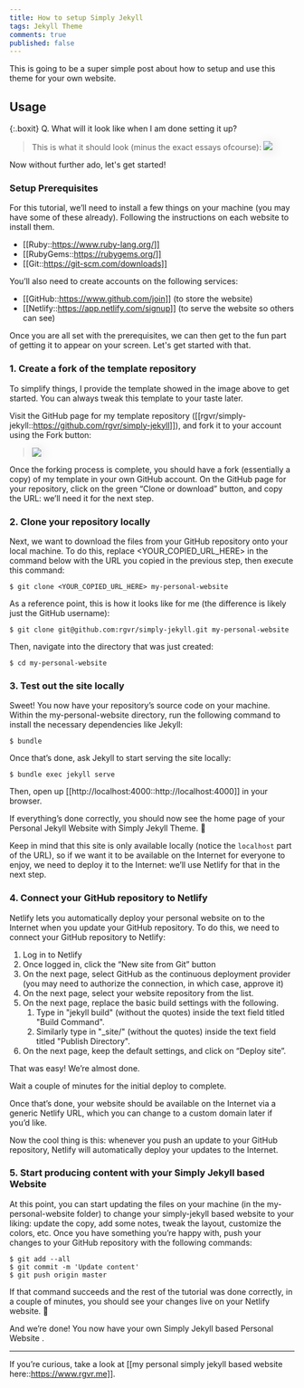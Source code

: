 ```yaml
---
title: How to setup Simply Jekyll
tags: Jekyll Theme
comments: true
published: false
---
```


This is going to be a super simple post about how to setup and use this theme for your own website.

## Usage

{:.boxit}
Q. What will it look like when I am done setting it up?

> This is what it should look (minus the exact essays ofcourse):
> <img src="/assets/img/end_result.jpg" style="box-shadow: 2px 2px 20px 0 #ddd;"/>

Now without further ado, let's get started!

### Setup Prerequisites

For this tutorial, we’ll need to install a few things on your machine (you may have some of these already). Following the instructions on each website to install them.

- [[Ruby::https://www.ruby-lang.org/]]
- [[RubyGems::https://rubygems.org/]]
- [[Git::https://git-scm.com/downloads]]

You’ll also need to create accounts on the following services:

- [[GitHub::https://www.github.com/join]] (to store the website)
- [[Netlify::https://app.netlify.com/signup]] (to serve the website so others can see)

Once you are all set with the prerequisites, we can then get to the fun part of getting it to appear on your screen. Let's get started with that.

### 1. Create a fork of the template repository

To simplify things, I provide the template showed in the image above to get started. You can always tweak this template to your taste later.

Visit the GitHub page for my template repository ([[rgvr/simply-jekyll::https://github.com/rgvr/simply-jekyll]]), and fork it to your account using the Fork button:

> <img src="/assets/img/fork_button.jpg" style="box-shadow: 2px 2px 20px 0 #ddd;"/>

Once the forking process is complete, you should have a fork (essentially a copy) of my template in your own GitHub account. On the GitHub page for your repository, click on the green “Clone or download” button, and copy the URL: we’ll need it for the next step.

### 2. Clone your repository locally

Next, we want to download the files from your GitHub repository onto your local machine. To do this, replace <YOUR_COPIED_URL_HERE> in the command below with the URL you copied in the previous step, then execute this command:

```
$ git clone <YOUR_COPIED_URL_HERE> my-personal-website
```

As a reference point, this is how it looks like for me (the difference is likely just the GitHub username):

```
$ git clone git@github.com:rgvr/simply-jekyll.git my-personal-website
```

Then, navigate into the directory that was just created:

```
$ cd my-personal-website
```

### 3. Test out the site locally

Sweet! You now have your repository’s source code on your machine. Within the my-personal-website directory, run the following command to install the necessary dependencies like Jekyll:

```
$ bundle
```

Once that’s done, ask Jekyll to start serving the site locally:

```
$ bundle exec jekyll serve
```

Then, open up [[http://localhost:4000::http://localhost:4000]] in your browser.

If everything’s done correctly, you should now see the home page of your Personal Jekyll Website with Simply Jekyll Theme. 🎉

Keep in mind that this site is only available locally (notice the `localhost` part of the URL), so if we want it to be available on the Internet for everyone to enjoy, we need to deploy it to the Internet: we’ll use Netlify for that in the next step.

### 4. Connect your GitHub repository to Netlify

Netlify lets you automatically deploy your personal website on to the Internet when you update your GitHub repository. To do this, we need to connect your GitHub repository to Netlify:

1. Log in to Netlify
2. Once logged in, click the “New site from Git” button
3. On the next page, select GitHub as the continuous deployment provider (you may need to authorize the connection, in which case, approve it)
4. On the next page, select your website repository from the list.
5. On the next page, replace the basic build settings with the following.
   1. Type in "jekyll build" (without the quotes) inside the text field titled "Build Command".
   2. Similarly type in "\_site/" (without the quotes) inside the text field titled "Publish Directory".
6. On the next page, keep the default settings, and click on “Deploy site”.

That was easy! We’re almost done.

Wait a couple of minutes for the initial deploy to complete.

Once that’s done, your website should be available on the Internet via a generic Netlify URL, which you can change to a custom domain later if you’d like.

Now the cool thing is this: whenever you push an update to your GitHub repository, Netlify will automatically deploy your updates to the Internet.

### 5. Start producing content with your Simply Jekyll based Website

At this point, you can start updating the files on your machine (in the my-personal-website folder) to change your simply-jekyll based website to your liking: update the copy, add some notes, tweak the layout, customize the colors, etc. Once you have something you’re happy with, push your changes to your GitHub repository with the following commands:

```
$ git add --all
$ git commit -m 'Update content'
$ git push origin master
```

If that command succeeds and the rest of the tutorial was done correctly, in a couple of minutes, you should see your changes live on your Netlify website. 🚀

And we’re done! You now have your own Simply Jekyll based Personal Website .

---

If you’re curious, take a look at [[my personal simply jekyll based website here::https://www.rgvr.me]].
